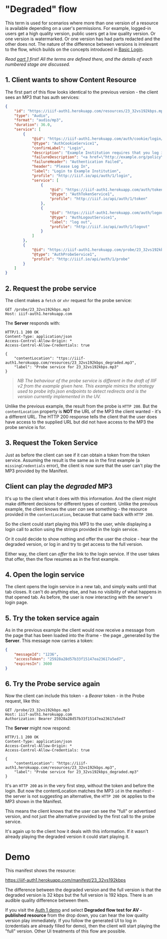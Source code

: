 # "Degraded" flow

This term is used for scenarios where more than one version of a resource is available depending on a user's permissions. For example, logged-in users get a high quality version, public users get a low quality version. Or one version is watermarked. Or one version has had parts redacted and the other does not. The nature of the difference between versions is irrelevant to the flow, which builds on the concepts introduced in [Basic Login](auth1-basic-login.md).

_Read [part 1](auth1-basic-login.md) first! All the terms are defined there, and the details of each numbered stage are discussed._

## 1. Client wants to show Content Resource

The first part of this flow looks identical to the previous version - the client sees an MP3 that has auth services:

```json
{
    "id": "https://iiif-auth1.herokuapp.com/resources/23_32vs192kbps.mp3",
    "type": "Audio",
    "format": "audio/mp3",
    "duration": 36.0,
    "service": [
        {
            "@id": "https://iiif-auth1.herokuapp.com/auth/cookie/login/23_32vs192kbps.mp3",
            "@type": "AuthCookieService1",
            "confirmLabel": "Login",
            "description": "Example Institution requires that you log in with your example account to view this content.",
            "failureDescription": "<a href=\"http://example.org/policy\">Access Policy</a>",
            "failureHeader": "Authentication Failed",
            "header": "Please Log In",
            "label": "Login to Example Institution",
            "profile": "http://iiif.io/api/auth/1/login",
            "service": [
                {
                    "@id": "https://iiif-auth1.herokuapp.com/auth/token/login/23_32vs192kbps.mp3",
                    "@type": "AuthTokenService1",
                    "profile": "http://iiif.io/api/auth/1/token"
                },
                {
                    "@id": "https://iiif-auth1.herokuapp.com/auth/logout/login/23_32vs192kbps.mp3",
                    "@type": "AuthLogoutService1",
                    "label": "log out",
                    "profile": "http://iiif.io/api/auth/1/logout"
                }
            ]
        },
        {
            "@id": "https://iiif-auth1.herokuapp.com/probe/23_32vs192kbps.mp3",
            "@type": "AuthProbeService1",
            "profile": "http://iiif.io/api/auth/1/probe"
        }
    ]
}
```

## 2. Request the probe service

The client makes a `fetch` or `xhr` request for the probe service:

```
GET /probe/23_32vs192kbps.mp3
Host: iiif-auth1.herokuapp.com
```

The **Server** responds with:

```
HTTP/1.1 200 OK
Content-Type: application/json
Access-Control-Allow-Origin: *
Access-Control-Allow-Credentials: true

{
    "contentLocation": "ttps://iiif-auth1.herokuapp.com/resources/23_32vs192kbps_degraded.mp3",
    "label": "Probe service for 23_32vs192kbps.mp3"
}
```

> _NB The behaviour of the probe service is different in the draft of IIIF v2 from the example given here. This example mimics the strategy used to probe info.json endpoints to detect redirects and is the version currently implemented in the UV._

Unlike the previous example, the result from the probe is `HTTP 200`. But the `contentLocation` property is **NOT** the URL of the MP3 the client wanted - it's a different URL. The HTTP 200 response tells the client that the user does have access to the supplied URL but did not have access to the MP3 the probe service is for.

## 3. Request the Token Service

Just as before the client can see if it can obtain a token from the token service. Assuming the result is the same as in the first example (a `missingCredentials` error), the client is now sure that the user can't play the MP3 provided by the Manifest.

## Client can play the _degraded_ MP3

It's up to the client what it does with this information. And the client might make different decisions for different types of content. Unlike the previous example, the client knows the user _can_ see something - the resource provided in the `contentLocation`, because that came back with `HTTP 200`.

So the client could start playing this MP3 to the user, while displaying a login call to action using the strings provided in the login service.

Or it could decide to show nothing and offer the user the choice - hear the degraded version, or log in and try to get access to the full version. 

Either way, the client can _offer_ the link to the login service. If the user takes that offer, then the flow resumes as in the first example.

## 4. Open the login service

The client opens the login service in a new tab, and simply waits until that tab closes. It can't do anything else, and has no visibility of what happens in that opened tab. As before, the user is now interacting with the server's login page.

## 5. Try the token service again

As in the previous example the client would now receive a message from the page that has been loaded into the iframe - the page _generated by the **Server**. This message now carries a token:

```json
{
    "messageId": "1236",
    "accessToken": "25928a28d57b33f15147ea23617a5ed7",
    "expiresIn": 3600
}
```

## 6. Try the Probe service again

Now the client can include this token - a _Bearer_ token - in the Probe request, like this:

```
GET /probe/23_32vs192kbps.mp3
Host: iiif-auth1.herokuapp.com
Authorization: Bearer 25928a28d57b33f15147ea23617a5ed7
```

The **Server** might now respond:

```
HTTP/1.1 200 OK
Content-Type: application/json
Access-Control-Allow-Origin: *
Access-Control-Allow-Credentials: true

{
    "contentLocation": "https://iiif-auth1.herokuapp.com/resources/23_32vs192kbps.mp3",
    "label": "Probe service for 23_32vs192kbps_degraded.mp3"
}
```

It's an `HTTP 200` as in the very first step, without the token and before the login. But now the contentLocation matches the MP3 `id` in the manifest - the server is not suggesting an alternative, the `HTTP 200 OK` applies to the MP3 shown in the Manifest.

This means the client knows that the user can see the "full" or advertised version, and not just the alternative provided by the first call to the probe service.

It's again up to the client how it deals with this information. If it wasn't already playing the degraded version it could start playing it.

# Demo

This manifest shows the resource:

https://iiif-auth1.herokuapp.com/manifest/23_32vs192kbps

The difference between the degraded version and the full version is that the degraded version is 32 kbps but the full version is 192 kbps. There is an audible quality difference between them.

If you visit the [Auth 1 demo](https://digirati-co-uk.github.io/iiif-auth-client/?sources=https://iiif-auth1.herokuapp.com/index.json) and select **Degraded flow test for AV - published resource** from the drop down, you can hear the low quality version play immediately. If you follow the generated UI to log in (credentials are already filled for demo), then the client will start playing the "full" version. Other UI treatments of this flow are possible.







